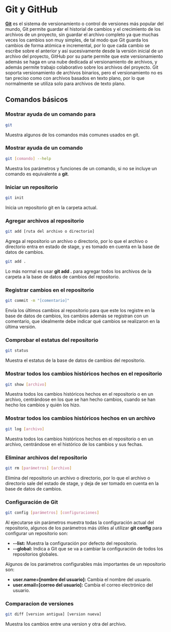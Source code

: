 # Git y GitHub

[**Git**](https://git-scm.com/) es el sistema de versionamiento o control de versiones más popular del mundo, Git permite guardar el historial de cambios y el crecimiento de los archivos de un proyecto, sin guardar el archivo completo ya que muchas veces los cambios son muy simples, de tal modo que Git guarda los cambios de forma atómica e incremental, por lo que cada cambio se escribe sobre el anterior y así sucesivamente desde la versión inicial de un archivo del proyecto, GitHub por su parte permite que este versionamiento además se haga en una nube dedicada al versionamiento de archivos, y además permite trabajo colaborativo sobre los archivos del proyecto.
Git soporta versionamiento de archivos binarios, pero el versionamiento no es tan preciso como con archivos basados en texto plano, por lo que normalmente se utiliza solo para archivos de texto plano.

## Comandos básicos

### Mostrar ayuda de un comando para

```bash
git
```

Muestra algunos de los comandos más comunes usados en git.

### Mostrar ayuda de un comando

```bash
git [comando] --help
```

Muestra los parámetros y funciones de un comando, si no se incluye un comando es equivalente a **git**.

### Iniciar un repositorio

```bash
git init
```

Inicia un repositorio git en la carpeta actual.

### Agregar archivos al repositorio

```bash
git add [ruta del archivo o directorio]
```

Agrega al repositorio un archivo o directorio, por lo que el archivo o directorio entra en estado de stage, y es tomado en cuenta en la base de datos de cambios.

```bash
git add .
```

Lo más normal es usar **git add .** para agregar todos los archivos de la carpeta a la base de datos de cambios del repositorio.

### Registrar cambios en el repositorio

```bash
git commit -m "[comentario]"
```

Envía los últimos cambios al repositorio para que este los registre en la base de datos de cambios, los cambios además se registran con un comentario, que idealmente debe indicar qué cambios se realizaron en la última versión.

### Comprobar el estatus del repositorio

```bash
git status
```

Muestra el estatus de la base de datos de cambios del repositorio.

### Mostrar todos los cambios históricos hechos en el repositorio

```bash
git show [archivo]
```

Muestra todos los cambios históricos hechos en el repositorio o en un archivo, centrándose en los que se han hecho cambios, cuando se han hecho los cambios y quién los hizo.

### Mostrar todos los cambios históricos hechos en un archivo

```bash
git log [archivo]
```

Muestra todos los cambios históricos hechos en el repositorio o en un archivo, centrándose en el histórico de los cambios y sus fechas.

### Eliminar archivos del repositorio

```bash
git rm [parámetros] [archivo]
```

Elimina del repositorio un archivo o directorio, por lo que el archivo o directorio sale del estado de stage, y deja de ser tomado en cuenta en la base de datos de cambios.

### Configuración de Git

```bash
git config [parámetros] [configuraciones]
```

Al ejecutarse sin parámetros muestra todas la configuración actual del repositorio, algunos de los parámetros más útiles al utilizar **git config** para configurar un repositorio son:

- **--list:** Muestra la configuración por defecto del repositorio.
- **--global:** Indica a Git que se va a cambiar la configuración de todos los repositorios globales.

Algunos de los parámetros configurables más importantes de un repositorio son:

- **user.name=[nombre del usuario]:** Cambia el nombre del usuario.
- **user.email=[correo del usuario]:** Cambia el correo electrónico del usuario.

### Comparacion de versiones

```bash
git diff [version antigua] [version nueva]
```

Muestra los cambios entre una version y otra del archivo.
